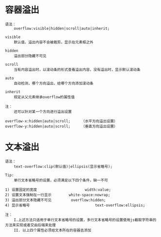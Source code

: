 # 容器溢出

	语法：
		overflow:visible|hidden|scroll|auto|inherit;

	visible   
		默认值，溢出内容不会被裁剪，显示在元素框之外

	hidden  
		溢出部分隐藏不可见

	scroll     
		当有内容溢出时，以滚动条的形式查看溢出内容，没有溢出时，显示默认滚动条

	auto      
		自动检测，哪个方向溢出，给哪个方向添加滚动条

	inherit    
		规定从父元素继承overflow的属性值

	注：
		还可以针对某一个方向进行溢出设置

	overflow-x:hidden|auto|scroll;     （水平方向溢出设置）
	overflow-y:hidden|auto|scroll;     （垂直方向溢出设置）
	
# 文本溢出

	语法：
		text-overflow:clip(默认值)|ellipsis(显示省略号);

	Tip: 
		单行文本省略号的设置，必须满足以下四个条件，缺一不可

	1) 设置固定的宽度                      width:value;
	2) 设置文本强制在一行显示        white-space:nowrap;
	3) 溢出部分文本隐藏不可见         overflow:hidden;
	4) 显示省略号                              text-overflow:ellipsis;

	注：
		I.上述方法只适用于单行文本省略号的设置，多行文本省略号的设置使用js截取字符串的方法来实现或者交由后端来处理
		II. 以上四个属性必须给文本所在的容器去添加
	